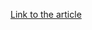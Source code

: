 [Link to the article](https://malwarereversing.wordpress.com/2011/09/27/debugging-injected-code-with-ida-pro/)
